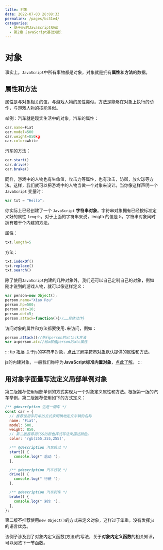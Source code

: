 ```yaml
---
title: 对象
date: 2022-07-03 20:08:33
permalink: /pages/bc31e4/
categories: 
  - 基于mv的JavaScript基础
  - 第2章 JavaScript基础知识
---
```


# 对象
事实上，```JavaScript```中所有事物都是对象，对象就是拥有**属性**和**方法**的数据。




## 属性和方法
属性是与对象相关的值，与游戏人物的属性类似。方法是能够在对象上执行的动作，与游戏人物的技能类似。

举例：汽车就是现实生活中的对象。汽车的属性：
``` js
car.name=Fiat
car.model=500
car.weight=850kg
car.color=white
```

汽车的方法：
``` js
car.start()
car.drive()
car.brake()
```







同样，游戏中的人物也有生命值，攻击力等属性，也有攻击，防御，放火球等方法。这样，我们就可以把游戏中的人物当做一个对象来设计。当你像这样声明一个 ```JavaScript``` 变量时：
``` js
var txt = "Hello";
```

你实际上已经创建了一个 ```JavaScript``` **字符串对象**。字符串对象拥有已经按标准定义好的属性 ```length```。对于上面的字符串来说，length 的值是 5。字符串对象同时拥有若干个内建的方法。


属性：
``` js
txt.length=5
```

方法：
``` js
txt.indexOf()
txt.replace()
txt.search()
```

除了使用```JavaScript```内建的几种对象外，我们还可以自己定制自己的对象，例如刚才说到的游戏人物，就可以像这样定义：

``` js
var person=new Object();
person.name="Xiao Rou"
person.hp=500;
person.atc=10;
person.def=5;
person.attack=function(){//……具体动作}
```

访问对象的属性和方法都要使用```.```来访问，例如：
``` js
person.attack()//执行person的attack方法
var a=person.atc//给a赋值person的atc属性
```


::: tip 拓展 
关于js的字符串对象，[点此了解字符串对象](https://developer.mozilla.org/zh-CN/docs/Web/JavaScript/Reference/Global_Objects/String)默认提供的属性和方法。

js的内建对象，一般我们称呼为**JavaScript标准内置对象**，[点此了解](https://developer.mozilla.org/zh-CN/docs/Web/JavaScript/Reference/Global_Objects)。
:::








## 用对象字面量写法定义局部单例对象 
第二版推荐使用局部单例的方式实现为一个对象定义属性和方法。根据第一版的汽车举例，第二版推荐使用如下的方式定义：

``` js
/** @description 这是一辆车 */
const car = {
  // 推荐使用字符串的方式来明确地定义车辆的名称
  name: 'Fiat',
  model: 500,
  weight: 850,
  // 第二版推荐用CSS的颜色样式写法来描述颜色。
  color: 'rgb(255,255,255)',

  /** @description 汽车启动 */
  start() {
    console.log(" 启动 ");
  },

  /** @description 汽车行驶 */
  drive() {
    console.log(" 行驶 ");
  },

  /** @description 汽车刹车 */
  brake() {
    console.log(" 刹车 ");
  },
};
```

第二版不推荐使用```new Object()```的方式来定义对象，这样过于笨重，没有发挥```js```的语言优势。

该例子涉及到了对象内定义函数(方法)的写法，关于**对象内定义函数**的相关知识，可以阅览下一节函数。



